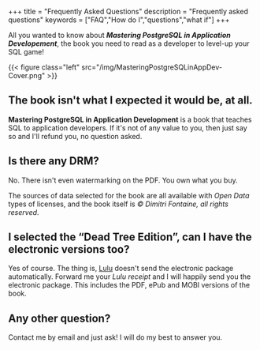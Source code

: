 +++
title = "Frequently Asked Questions"
description = "Frequently asked questions"
keywords = ["FAQ","How do I","questions","what if"]
+++

All you wanted to know about ***Mastering PostgreSQL in Application
Developement***, the book you need to read as a developer to level-up your
SQL game!

{{< figure class="left" src="/img/MasteringPostgreSQLinAppDev-Cover.png" >}}

## The book isn't what I expected it would be, at all.

**Mastering PostgreSQL in Application Development** is a book that teaches
SQL to application developers. If it's not of any value to you, then just
say so and I'll refund you, no question asked.

## Is there any DRM?

No. There isn't even watermarking on the PDF. You own what you buy.

The sources of data selected for the book are all available with *Open Data*
types of licenses, and the book itself is *© Dimitri Fontaine, all rights
reserved*.

## I selected the “Dead Tree Edition”, can I have the electronic versions too?

Yes of course. The thing is, [Lulu](https://lulu.com) doesn't send the
electronic package automatically. Forward me your *Lulu receipt* and I will
happily send you the electronic package. This includes the PDF, ePub and
MOBI versions of the book.

## Any other question?

Contact me by email and just ask! I will do my best to answer you.
